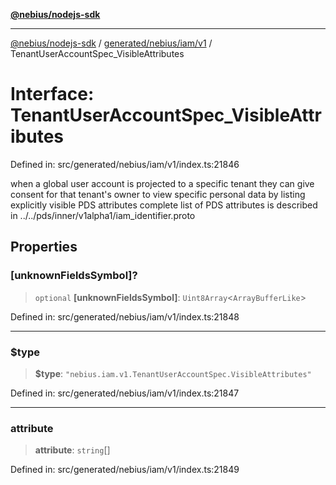 [**@nebius/nodejs-sdk**](../../../../../README.md)

---

[@nebius/nodejs-sdk](../../../../../README.md) / [generated/nebius/iam/v1](../README.md) / TenantUserAccountSpec_VisibleAttributes

# Interface: TenantUserAccountSpec_VisibleAttributes

Defined in: src/generated/nebius/iam/v1/index.ts:21846

when a global user account is projected to a specific tenant
they can give consent for that tenant's owner to view specific personal data
by listing explicitly visible PDS attributes
complete list of PDS attributes is described in ../../pds/inner/v1alpha1/iam_identifier.proto

## Properties

### \[unknownFieldsSymbol\]?

> `optional` **\[unknownFieldsSymbol\]**: `Uint8Array`\<`ArrayBufferLike`\>

Defined in: src/generated/nebius/iam/v1/index.ts:21848

---

### $type

> **$type**: `"nebius.iam.v1.TenantUserAccountSpec.VisibleAttributes"`

Defined in: src/generated/nebius/iam/v1/index.ts:21847

---

### attribute

> **attribute**: `string`[]

Defined in: src/generated/nebius/iam/v1/index.ts:21849
